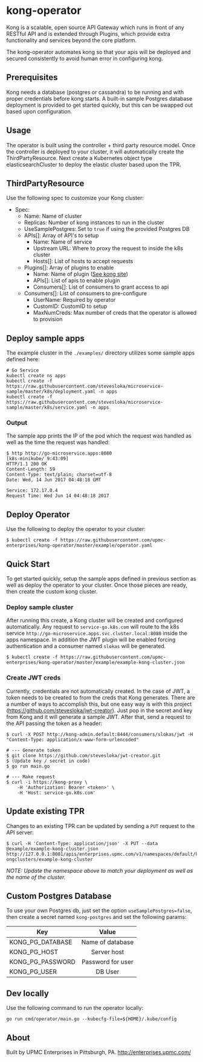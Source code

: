 # kong-operator

Kong is a scalable, open source API Gateway which runs in front of any RESTful API and is extended through Plugins, which provide extra functionality and services beyond the core platform. 

The kong-operator automates kong so that your apis will be deployed and secured consistently to avoid human error in configuring kong. 

## Prerequisites

Kong needs a database (postgres or cassandra) to be running and with proper credentials before kong starts. A built-in sample Postgres database deployment is provided to get started quickly, but this can be swapped out based upon configuration. 

## Usage

The operator is built using the controller + third party resource model. Once the controller is deployed to your cluster, it will automatically create the ThirdPartyResource. Next create a Kubernetes object type elasticsearchCluster to deploy the elastic cluster based upon the TPR.

## ThirdPartyResource

Use the following spec to customize your Kong cluster:

- Spec:
  - Name: Name of cluster
  - Replicas: Number of kong instances to run in the cluster
  - UseSamplePostgres: Set to `true` if using the provided Postgres DB
  - APIs[]: Array of API's to setup
    - Name: Name of service
    - Upstream URL: Where to proxy the request to inside the k8s cluster
    - Hosts[]: List of hosts to accept requests
  - Plugins[]: Array of plugins to enable
    - Name: Name of plugin ([See kong site](https://getkong.org/plugins/))
    - APIs[]: List of apis to enable plugin
    - Consumers[]: List of consumers to grant access to api
  - Consumers[]: List of consumers to pre-configure
    - UserName: Required by operator
    - CustomID: CustomID to setup
    - MaxNumCreds: Max number of creds that the operator is allowed to provision 


## Deploy sample apps

The example cluster in the `./examples/` directory utilizes some sample apps defined here:

```
# Go Service
kubectl create ns apps
kubectl create -f https://raw.githubusercontent.com/stevesloka/microservice-sample/master/k8s/deployment.yaml -n apps
kubectl create -f https://raw.githubusercontent.com/stevesloka/microservice-sample/master/k8s/service.yaml -n apps
```

### Output
 
The sample app prints the IP of the pod which the request was handled as well as the time the request was handled:

```
$ http http://go-microservice.apps:8080                                                                                   [k8s-minikube/ 9:43:09]
HTTP/1.1 200 OK
Content-Length: 59
Content-Type: text/plain; charset=utf-8
Date: Wed, 14 Jun 2017 04:48:18 GMT

Service: 172.17.0.4 
Request Time: Wed Jun 14 04:48:18 2017
```

## Deploy Operator

Use the following to deploy the operator to your cluster:

```
$ kubectl create -f https://raw.githubusercontent.com/upmc-enterprises/kong-operator/master/example/operator.yaml
```

## Quick Start

To get started quickly, setup the sample apps defined in previous section as well as deploy the operator to your cluster. Once those pieces are ready, then create the custom kong cluster.

### Deploy sample cluster

After running this create, a Kong cluster will be created and configured automatically. Any request to `service-go.k8s.com` will route to the k8s service `http://go-microservice.apps.svc.cluster.local:8080` inside the apps namespace. In addition the JWT plugin will be enabled forcing authentication and a consumer named `slokas` will be generated. 

```
$ kubectl create -f https://raw.githubusercontent.com/upmc-enterprises/kong-operator/master/example/example-kong-cluster.json
```

### Create JWT creds

Currently, credentials are not automatically created. In the case of JWT, a token needs to be created to from the creds that Kong generates. There are a number of ways to accomplish this, but one easy way is with this project (https://github.com/stevesloka/jwt-creator). Just pop in the secret and key from Kong and it will generate a sample JWT. After that, send a request to the API passing the token as a header:

```
$ curl -X POST http://kong-admin.default:8444/consumers/slokas/jwt -H "Content-Type: application/x-www-form-urlencoded"

# --- Generate token
$ git clone https://github.com/stevesloka/jwt-creator.git
$ (Update key / secret in code)
$ go run main.go

# --- Make request
$ curl -i https://kong-proxy \
    -H 'Authorization: Bearer <token>' \
    -H 'Host: service-go.k8s.com'
```

###

## Update existing TPR

Changes to an existing TPR can be updated by sending a `PUT` request to the API server:

```
$ curl -H 'Content-Type: application/json' -X PUT --data @example/example-kong-cluster.json http://127.0.0.1:8001/apis/enterprises.upmc.com/v1/namespaces/default/k
ongclusters/example-kong-cluster
```

_NOTE: Update the namespace above to match your deployment as well as the name of the cluster._

## Custom Postgres Database

To use your own Postgres db, just set the option `useSamplePostgres=false`, then create a secret named `kong-postgres` and set the following params:

| Key               | Value             | 
| ----------------- |:-----------------:| 
| KONG_PG_DATABASE  | Name of database  | 
| KONG_PG_HOST      | Server host       | 
| KONG_PG_PASSWORD  | Password for user | 
| KONG_PG_USER      | DB User           | 

## Dev locally

Use the following command to run the operator locally:
```
go run cmd/operator/main.go --kubecfg-file=${HOME}/.kube/config
```

## About

Built by UPMC Enterprises in Pittsburgh, PA. http://enterprises.upmc.com/
